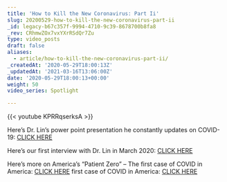 ```yaml
---
title: 'How to Kill the New Coronavirus: Part Ii'
slug: 20200529-how-to-kill-the-new-coronavirus-part-ii
_id: legacy-b67c357f-9994-4710-9c39-8678700b8fa8
_rev: CRhmwZOx7vxYXrRSdQr7Zu
type: video_posts
draft: false
aliases:
  - article/how-to-kill-the-new-coronavirus-part-ii/
_createdAt: '2020-05-29T18:00:13Z'
_updatedAt: '2021-03-16T13:06:00Z'
date: '2020-05-29T18:00:13+00:00'
weight: 50
video_series: Spotlight

---
```

{{< youtube KPRRqserksA >}}

Here’s Dr. Lin’s power point presentation he constantly updates on COVID-19: [CLICK HERE](https://drive.google.com/file/d/1ZlNx1cIdz7eTAIWfm8_RAnmy-4ARpmli/view)

Here’s our first interview with Dr. Lin in March 2020: [CLICK HERE](https://smarthernews.com/article/how-to-kill-the-new-coronavirus/)

Here’s more on America’s “Patient Zero” – The first case of COVID in America: [CLICK HERE](https://smarthernews.com/covid-19-the-first-us-case-of-coronavirus/) first case of COVID in America: [CLICK HERE](https://smarthernews.com/covid-19-the-first-us-case-of-coronavirus/)